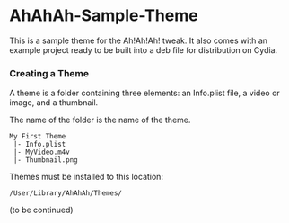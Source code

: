 # AhAhAh-Sample-Theme

This is a sample theme for the Ah!Ah!Ah! tweak. It also comes with an example project ready to be built into a deb file for distribution on Cydia.


###  Creating a Theme

A theme is a folder containing three elements: an Info.plist file, a video or image, and a thumbnail.

The name of the folder is the name of the theme.

```
My First Theme
 |- Info.plist
 |- MyVideo.m4v
 |- Thumbnail.png
```

Themes must be installed to this location:
```
/User/Library/AhAhAh/Themes/
```

(to be continued)
